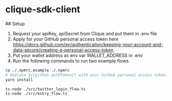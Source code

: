 # clique-sdk-client

## Setup
1. Request your apiKey, apiSecret from Clique and put them in .env file
2. Apply for your GitHub personal access token here https://docs.github.com/en/authentication/keeping-your-account-and-data-secure/creating-a-personal-access-token
3. Put your wallet address as env var WALLET_ADDRESS in .env
4. Run the following commands to run two example flows.
```sh
cp ./.npmrc.example ./.npmrc
# Replace ${{github.authToken}} with your GitHub personal access token.
yarn install

ts-node ./src/twitter_login_flow.ts
ts-node ./src/entry_flow.ts
```